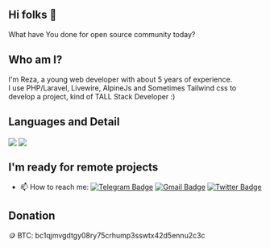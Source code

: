 ## Hi folks 👋
What have You done for open source community today?

## Who am I?
I'm Reza, a young web developer with about 5 years of experience.
<br>
I use PHP/Laravel, Livewire, AlpineJs and Sometimes Tailwind css to develop a project, kind of TALL Stack Developer :)
<br>

## Languages and Detail
<p>
    <img align="center" src="https://github-readme-stats.vercel.app/api?username=rezaamini-ir&count_private=true&show_icons=true&bg_color=F6F8FA&title_color=5069DF&hide=issues&icon_color=EB445E"/>
    <img align="center" src="https://github-readme-stats.vercel.app/api/top-langs/?username=rezaamini-ir&layout=compact"/>
</p>
    
## I'm ready for remote projects    
- 📫 How to reach me: 
[![Telegram Badge](https://img.shields.io/badge/-Telegram-blue?style=flat&logo=telegram&logoColor=white&link=https://t.me/RezaAmini_ir)](https://t.me/RezaAmini_ir)
[![Gmail Badge](https://img.shields.io/badge/-Gmail-red?style=flat&logo=gmail&logoColor=white&link=rezaaminiroyal@gmail.com)](mailto:rezaaminiroyal@gmail.com)
[![Twitter Badge](https://img.shields.io/badge/-Twitter-blue?style=flat&logo=twitter&logoColor=white&link=https://twitter.com/ReziAmini)](https://twitter.com/ReziAmini)

## Donation
🪙 BTC: bc1qjmvgdtgy08ry75crhump3sswtx42d5ennu2c3c
